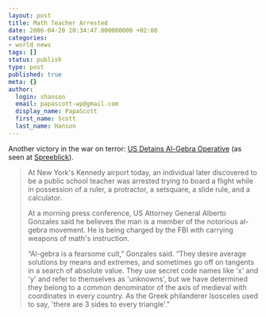 ```yaml
---
layout: post
title: Math Teacher Arrested
date: 2006-04-20 20:34:47.000000000 +02:00
categories:
- world news
tags: []
status: publish
type: post
published: true
meta: {}
author:
  login: shanson
  email: papascott-wp@gmail.com
  display_name: PapaScott
  first_name: Scott
  last_name: Hanson
---
```

<p>Another victory in the war on terror: <a href="http://info.interactivist.net/article.pl?sid=06/04/18/1633231" title="Interactivist Info Exchange | US Detains Al-Gebra Operative">US Detains Al-Gebra Operative</a> (as seen at <a href="http://www.spreeblick.com/2006/04/20/mathe-lehrer-festgenommen/">Spreeblick</a>).</p>
<blockquote><p>At New York's Kennedy airport today, an individual later discovered to be a public school teacher was arrested trying to board a flight while in possession of a ruler, a protractor, a setsquare, a slide rule, and a calculator.</p>
<p>At a morning press conference, US Attorney General Alberto Gonzales said he believes the man is a member of the notorious al-gebra movement. He is being charged by the FBI with carrying weapons of math's instruction.</p>
<p>&ldquo;Al-gebra is a fearsome cult,&rdquo; Gonzales said. &ldquo;They desire average solutions by means and extremes, and sometimes go off on tangents in a search of absolute value. They use secret code names like 'x' and 'y' and refer to themselves as 'unknowns', but we have determined they belong to a common denominator of the axis of medieval with coordinates in every country. As the Greek philanderer Isosceles used to say, 'there are 3 sides to every triangle'.&rdquo;</p>
</blockquote>
